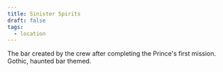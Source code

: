 ```yaml
---
title: Sinister Spirits
draft: false
tags:
  - location
---
```

The bar created by the crew after completing the Prince's first mission. Gothic, haunted bar themed.